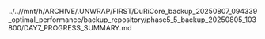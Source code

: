 ../..//mnt/h/ARCHIVE/.UNWRAP/FIRST/DuRiCore_backup_20250807_094339_optimal_performance/backup_repository/phase5_5_backup_20250805_103800/DAY7_PROGRESS_SUMMARY.md